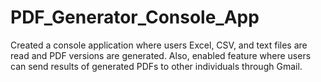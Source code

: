 # PDF_Generator_Console_App
Created a console application where users Excel, CSV, and text files are read and PDF versions are generated. Also, enabled feature where users can send results of generated PDFs to other individuals through Gmail.
